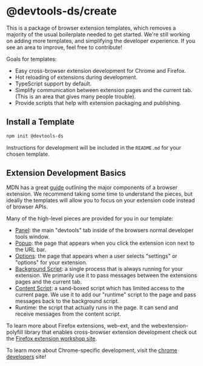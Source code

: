 # @devtools-ds/create

This is a package of browser extension templates, which removes a majority of the usual boilerplate needed to get started. We're still working on adding more templates, and simplifying the developer experience. If you see an area to improve, feel free to contribute!

Goals for templates:

- Easy cross-browser extension development for Chrome and Firefox.
- Hot reloading of extensions during development.
- TypeScript support by default.
- Simplify communication between extension pages and the current tab. (This is an area that gives many people trouble).
- Provide scripts that help with extension packaging and publishing.

## Install a Template

```sh
npm init @devtools-ds
```

Instructions for development will be included in the `README.md` for your chosen template.

## Extension Development Basics

MDN has a great [guide](https://developer.mozilla.org/en-US/docs/Mozilla/Add-ons/WebExtensions/Anatomy_of_a_WebExtension) outlining the major components of a browser extension. We recommend taking some time to understand the pieces, but ideally the templates will allow you to focus on your extension code instead of browser APIs.

Many of the high-level pieces are provided for you in our template:

- [Panel](https://developer.mozilla.org/en-US/docs/Mozilla/Add-ons/WebExtensions/user_interface/devtools_panels): the main "devtools" tab inside of the browsers normal developer tools window.
- [Popup](https://developer.mozilla.org/en-US/docs/Mozilla/Add-ons/WebExtensions/user_interface/Popups): the page that appears when you click the extension icon next to the URL bar.
- [Options](https://developer.mozilla.org/en-US/docs/Mozilla/Add-ons/WebExtensions/user_interface/Options_pages): the page that appears when a user selects "settings" or "options" for your extension.
- [Background Script](https://developer.mozilla.org/en-US/docs/Mozilla/Add-ons/WebExtensions/Anatomy_of_a_WebExtension#background_scripts): a single process that is always running for your extension. We primarily use it to pass messages between the extensions pages and the current tab.
- [Content Script](https://developer.mozilla.org/en-US/docs/Mozilla/Add-ons/WebExtensions/Anatomy_of_a_WebExtension#content_scripts): a sand-boxed script which has limited access to the current page. We use it to add our "runtime" script to the page and pass messages back to the background script.
- Runtime: the script that actually runs in the page. It can send and receive messages from the content script.

To learn more about Firefox extensions, web-ext, and the webextension-polyfill library that enables cross-browser extension development check out the [Firefox extension workshop site](https://extensionworkshop.com/documentation/develop/).

To learn more about Chrome-specific development, visit the [chrome developers](https://developer.chrome.com/docs/extensions/mv2/getstarted/) site!
